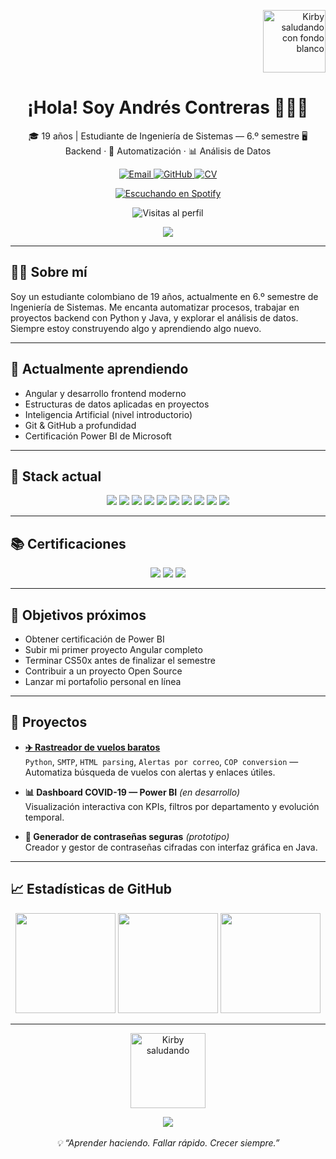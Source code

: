 <!--
title: Andrés Contreras | Backend · Automatización · Data
description: Portafolio técnico de Andrés Contreras: estudiante de Ingeniería de Sistemas con enfoque en desarrollo backend, automatización y análisis de datos.
-->

<!-- Kirby flotando arriba a la derecha -->
<p align="right">
  <img src="https://i.ibb.co/7dDQ7d4X/Sin-t-tulo.png" width="100px" alt="Kirby saludando con fondo blanco" />
</p>

<h1 align="center">¡Hola! Soy <strong>Andrés Contreras</strong> 👨‍💻✨</h1>

<p align="center">
  🎓 19 años | Estudiante de Ingeniería de Sistemas — 6.º semestre  
  🖥️ Backend · 🧠 Automatización · 📊 Análisis de Datos
</p>

<p align="center">
  <a href="mailto:contrerandres001@gmail.com">
    <img src="https://img.shields.io/badge/Email-Contáctame-red?style=for-the-badge&logo=gmail&logoColor=white" alt="Email" />
  </a>
  <a href="https://github.com/AndresContreras1034">
    <img src="https://img.shields.io/badge/GitHub-AndresContreras1034-black?style=for-the-badge&logo=github" alt="GitHub" />
  </a>
  <a href="https://drive.google.com/your_cv_url_aqui" target="_blank">
    <img src="https://img.shields.io/badge/CV-Ver%20Currículum-blue?style=for-the-badge&logo=readme&logoColor=white" alt="CV" />
  </a>
</p>

<!-- Escuchando Spotify -->
<p align="center">
  <a href="https://open.spotify.com/track/7pofG9kjEbLdaY3OkqP25m" target="_blank">
    <img src="https://img.shields.io/badge/Now%20Playing-Piel%20de%20Cordero-1DB954?style=flat&logo=spotify&logoColor=white" alt="Escuchando en Spotify" />
  </a>
</p>

<p align="center">
  <img src="https://komarev.com/ghpvc/?username=AndresContreras1034&label=Profile%20views&color=grey&style=flat" alt="Visitas al perfil" />
</p>

<!-- Encabezado animado -->
<div align="center">
  <img src="https://capsule-render.vercel.app/api?type=waving&color=gradient&height=120&section=header"/>
</div>

---

## 👨‍💻 Sobre mí

Soy un estudiante colombiano de 19 años, actualmente en 6.º semestre de Ingeniería de Sistemas. Me encanta automatizar procesos, trabajar en proyectos backend con Python y Java, y explorar el análisis de datos. Siempre estoy construyendo algo y aprendiendo algo nuevo.

---

## 🧠 Actualmente aprendiendo

- Angular y desarrollo frontend moderno  
- Estructuras de datos aplicadas en proyectos  
- Inteligencia Artificial (nivel introductorio)  
- Git & GitHub a profundidad  
- Certificación Power BI de Microsoft

---

## 🚀 Stack actual

<p align="center">
  <img src="https://img.shields.io/badge/Python-black?style=flat&logo=python&logoColor=white" />
  <img src="https://img.shields.io/badge/Java-black?style=flat&logo=java&logoColor=white" />
  <img src="https://img.shields.io/badge/JavaScript-black?style=flat&logo=javascript&logoColor=white" />
  <img src="https://img.shields.io/badge/C-black?style=flat&logo=c&logoColor=white" />
  <img src="https://img.shields.io/badge/C++-black?style=flat&logo=cpp&logoColor=white" />
  <img src="https://img.shields.io/badge/Git-black?style=flat&logo=git&logoColor=white" />
  <img src="https://img.shields.io/badge/MySQL-black?style=flat&logo=mysql&logoColor=white" />
  <img src="https://img.shields.io/badge/Spring_Boot-black?style=flat&logo=springboot&logoColor=white" />
  <img src="https://img.shields.io/badge/Power_BI-black?style=flat&logo=powerbi&logoColor=white" />
  <img src="https://img.shields.io/badge/Arduino-black?style=flat&logo=arduino&logoColor=white" />
</p>

---

## 📚 Certificaciones

<p align="center">
  <img src="https://img.shields.io/badge/CS50x-Harvard-blue?style=flat&logo=harvard&logoColor=white" />
  <img src="https://img.shields.io/badge/Diplomado%20Estad%C3%ADstica-UPC-orange?style=flat&logo=academia&logoColor=white" />
  <img src="https://img.shields.io/badge/Microsoft%20Power%20BI-Próximamente-yellow?style=flat&logo=microsoftpowerbi&logoColor=white" />
</p>

---

## 📌 Objetivos próximos

- Obtener certificación de Power BI  
- Subir mi primer proyecto Angular completo  
- Terminar CS50x antes de finalizar el semestre  
- Contribuir a un proyecto Open Source  
- Lanzar mi portafolio personal en línea

---

## 🧪 Proyectos

- **[✈️ Rastreador de vuelos baratos](https://github.com/AndresContreras1034/rastreador_vuelos)**  
  `Python`, `SMTP`, `HTML parsing`, `Alertas por correo`, `COP conversion` — Automatiza búsqueda de vuelos con alertas y enlaces útiles.

- **📊 Dashboard COVID-19 — Power BI** *(en desarrollo)*  
  Visualización interactiva con KPIs, filtros por departamento y evolución temporal.

- **🔐 Generador de contraseñas seguras** *(prototipo)*  
  Creador y gestor de contraseñas cifradas con interfaz gráfica en Java.

---

## 📈 Estadísticas de GitHub

<p align="center">
  <img height="160" src="https://github-readme-stats.vercel.app/api?username=AndresContreras1034&show_icons=true&theme=dark&include_all_commits=true&count_private=true&hide_title=true" />
  <img height="160" src="https://github-readme-streak-stats.herokuapp.com/?user=AndresContreras1034&theme=dark&hide_title=true" />
  <img height="160" src="https://github-readme-stats.vercel.app/api/top-langs/?username=AndresContreras1034&layout=compact&theme=dark&hide_title=true" />
</p>

---

<!-- Snake animation -->
<!-- Activar GitHub Actions para visualizar -->
<!--
![snake gif](https://github.com/AndresContreras1034/AndresContreras1034/blob/output/github-contribution-grid-snake.svg)
-->

<!-- Kirby y footer -->
<p align="center">
  <img src="https://media.tenor.com/SVbG3gqVMBgAAAAj/kirby-wave.gif" width="120px" alt="Kirby saludando" />
</p>

<div align="center">
  <img src="https://capsule-render.vercel.app/api?type=waving&color=gradient&height=120&section=footer"/>
  <br><br>
  <em>💡 “Aprender haciendo. Fallar rápido. Crecer siempre.”</em>
</div>

